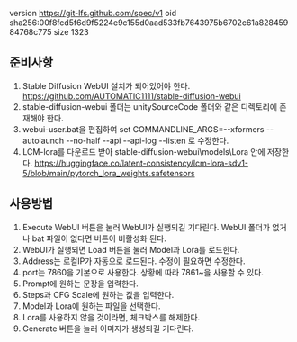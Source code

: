 version https://git-lfs.github.com/spec/v1
oid sha256:00f8fcd5f6d9f5224e9c155d0aad533fb7643975b6702c61a82845984768c775
size 1323
## 준비사항
1. Stable Diffusion WebUI 설치가 되어있어야 한다. 
    <https://github.com/AUTOMATIC1111/stable-diffusion-webui>
2. stable-diffusion-webui 폴더는 unitySourceCode 폴더와 같은 디렉토리에 존재해야 한다.
3. webui-user.bat을 편집하여 set COMMANDLINE_ARGS=--xformers --autolaunch --no-half --api --api-log --listen 로 수정한다.
4. LCM-lora를 다운로드 받아 stable-diffusion-webui\models\Lora 안에 저장한다.
    <https://huggingface.co/latent-consistency/lcm-lora-sdv1-5/blob/main/pytorch_lora_weights.safetensors>

## 사용방법
1. Execute WebUI 버튼을 눌러 WebUI가 실행되길 기다린다. WebUI 폴더가 없거나 bat 파일이 없다면 버튼이 비활성화 된다.
2. WebUI가 실행되면 Load 버튼을 눌러 Model과 Lora를 로드한다.
3. Address는 로컬IP가 자동으로 로드된다. 수정이 필요하면 수정한다.
4. port는 7860을 기본으로 사용한다. 상황에 따라 7861~을 사용할 수 있다.
5. Prompt에 원하는 문장을 입력한다.
6. Steps과 CFG Scale에 원하는 값을 입력한다.
7. Model과 Lora에 원하는 파일을 선택한다.
8. Lora를 사용하지 않을 것이라면, 체크박스를 해제한다.
9. Generate 버튼을 눌러 이미지가 생성되길 기다린다.
